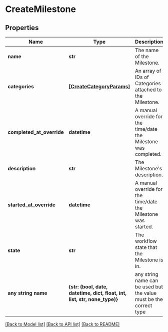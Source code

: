 # CreateMilestone

## Properties
Name | Type | Description | Notes
------------ | ------------- | ------------- | -------------
**name** | **str** | The name of the Milestone. | 
**categories** | [**[CreateCategoryParams]**](CreateCategoryParams.md) | An array of IDs of Categories attached to the Milestone. | [optional] 
**completed_at_override** | **datetime** | A manual override for the time/date the Milestone was completed. | [optional] 
**description** | **str** | The Milestone&#39;s description. | [optional] 
**started_at_override** | **datetime** | A manual override for the time/date the Milestone was started. | [optional] 
**state** | **str** | The workflow state that the Milestone is in. | [optional] 
**any string name** | **{str: (bool, date, datetime, dict, float, int, list, str, none_type)}** | any string name can be used but the value must be the correct type | [optional]

[[Back to Model list]](../README.md#documentation-for-models) [[Back to API list]](../README.md#documentation-for-api-endpoints) [[Back to README]](../README.md)


